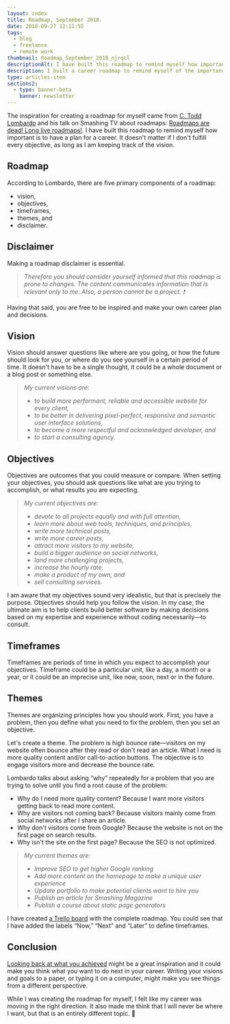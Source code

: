 ```yaml
---
layout: index
title: Roadmap, September 2018.
date: 2018-09-27 12:11:55
tags:
  - blog
  - freelance
  - remote work
thumbnail: Roadmap_September_2018_njrqcl
descriptionAlt: I have built this roadmap to remind myself how important is to have a plan for a career. It doesn't matter if I don't fulfill every objective, as long as I am keeping track of the vision.
description: I built a career roadmap to remind myself of the importance of planning. Keeping track of the vision is key, even if not every goal is met.
type: articles-item
sections2:
  - type: banner-beta
    banner: newsletter
---
```


The inspiration for creating a roadmap for myself came from [C. Todd Lombardo] and his talk on Smashing TV about roadmaps: [Roadmaps are dead! Long live roadmaps!]. I have built this roadmap to remind myself how important is to have a plan for a career. It doesn't matter if I don't fulfill every objective, as long as I am keeping track of the vision.

<!-- more -->
## Roadmap

According to Lombardo, there are five primary components of a roadmap:

- vision,
- objectives,
- timeframes,
- themes, and
- disclaimer.

## Disclaimer

Making a roadmap disclaimer is essential.

> _Therefore you should consider yourself informed that this roadmap is prone to changes. The content communicates information that is relevant only to me. Also, a person cannot be a project. ❗_

Having that said, you are free to be inspired and make your own career plan and decisions.

## Vision

Vision should answer questions like where are you going, or how the future should look for you, or where do you see yourself in a certain period of time.  It doesn't have to be a single thought, it could be a whole document or a blog post or something else.

> _My current visions are:_
>
> - _to build more performant, reliable and accessible website for every client,_
> - _to be better in delivering pixel-perfect, responsive and semantic user interface solutions,_
> - _to become a more respectful and acknowledged developer, and_
> - _to start a consulting agency._

## Objectives

Objectives are outcomes that you could measure or compare. When setting your objectives, you should ask questions like what are you trying to accomplish, or what results you are expecting.

> _My current objectives are:_
>
> - _devote to all projects equally and with full attention,_
> - _learn more about web tools, techniques, and principles,_
> - _write more technical posts,_
> - _write more career posts,_
> - _attract more visitors to my website,_
> - _build a bigger audience on social networks,_
> - _land more challenging projects,_
> - _increase the hourly rate,_
> - _make a product of my own, and_
> - _sell consulting services._

I am aware that my objectives sound very idealistic, but that is precisely the purpose. Objectives should help you follow the vision. In my case, the ultimate aim is to help clients build better software by making decisions based on my expertise and experience without coding necessarily—to consult.

## Timeframes

Timeframes are periods of time in which you expect to accomplish your objectives. Timeframe could be a particular unit, like a day, a month or a year, or it could be an imprecise unit, like now, soon, next or in the future.

## Themes

Themes are organizing principles how you should work. First, you have a problem, then you define what you need to fix the problem, then you set an objective.

Let's create a theme. The problem is high bounce rate—visitors on my website often bounce after they read or don't read an article. What I need is more quality content and/or call-to-action buttons. The objective is to engage visitors more and decrease the bounce rate.

Lombardo talks about asking “why” repeatedly for a problem that you are trying to solve until you find a root cause of the problem:

- Why do I need more quality content? Because I want more visitors getting back to read more content.
- Why are visitors not coming back? Because visitors mainly come from social networks after I share an article.
- Why don't visitors come from Google? Because the website is not on the first page on search results.
- Why isn't the site on the first page? Because the SEO is not optimized.

> _My current themes are:_
>
> - _Improve SEO to get higher Google ranking_
> - _Add more content on the homepage to make a unique user experience_
> - _Update portfolio to make potential clients want to hire you_
> - _Publish an article for Smashing Magazine_
> - _Publish a course about static page generators_

I have created [a Trello board] with the complete roadmap. You could see that I have added the labels “Now,” “Next” and “Later” to define timeframes.

## Conclusion

[Looking back at what you achieved] might be a great inspiration and it could make you think what you want to do next in your career. Writing your visions and goals to a paper, or typing it on a computer, might make you see things from a different perspective.

While I was creating the roadmap for myself, I felt like my career was moving in the right direction. It also made me think that I will never be where I want, but that is an entirely different topic. 🤔


[C. Todd Lombardo]: https://twitter.com/iamctodd
[Roadmaps are dead! Long live roadmaps!]: https://speakerdeck.com/iamctodd/roadmaps-are-dead-long-live-roadmaps-mtpcon-2018
[a Trello board]: https://trello.com/b/wfVCNTic
[Looking back at what you achieved]: https://www.silvestar.codes/articles/my-first-year-of-freelancing/
